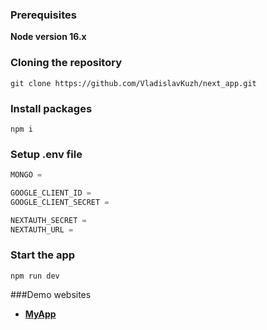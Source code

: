 ### Prerequisites

**Node version 16.x**

### Cloning the repository

```shell
git clone https://github.com/VladislavKuzh/next_app.git
```

### Install packages

```shell
npm i
```

### Setup .env file

```js
MONGO =

GOOGLE_CLIENT_ID =
GOOGLE_CLIENT_SECRET =

NEXTAUTH_SECRET =
NEXTAUTH_URL =
```

### Start the app

```shell
npm run dev
```

###Demo websites

- **[MyApp](https://mynextapp-enws5hwzc-vladislavkuzh.vercel.app/)**
